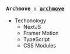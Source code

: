 ### `Archmove : `[`archmove`](https://archmove-9dfab.web.app/) 

 * Techonology
     * NextJS
     * Framer Motion
     * TypeScript
     * CSS Modules
